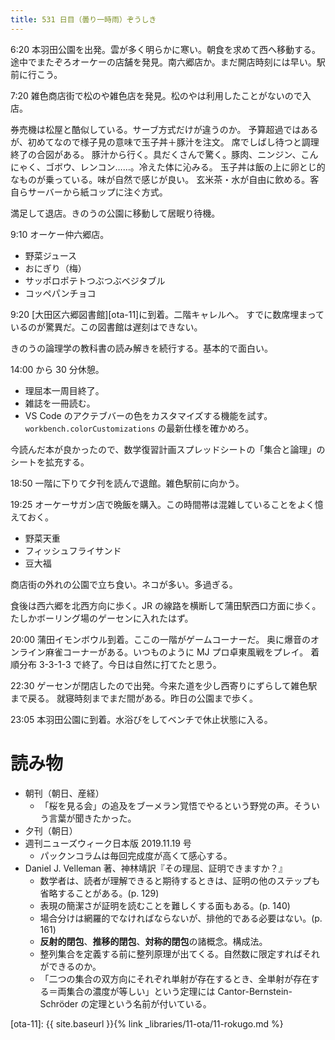 ```yaml
---
title: 531 日目（曇り一時雨）ぞうしき
---
```


6:20 本羽田公園を出発。雲が多く明らかに寒い。朝食を求めて西へ移動する。
途中でまたぞろオーケーの店舗を発見。南六郷店か。まだ開店時刻には早い。駅前に行こう。

7:20 雑色商店街で松のや雑色店を発見。松のやは利用したことがないので入店。

券売機は松屋と酷似している。サーブ方式だけが違うのか。
予算超過ではあるが、初めてなので様子見の意味で玉子丼＋豚汁を注文。
席でしばし待つと調理終了の合図がある。
豚汁から行く。具だくさんで驚く。豚肉、ニンジン、こんにゃく、ゴボウ、レンコン……。冷えた体に沁みる。
玉子丼は飯の上に卵とじ的なものが乗っている。味が自然で感じが良い。
玄米茶・水が自由に飲める。客自らサーバーから紙コップに注ぐ方式。

満足して退店。きのうの公園に移動して居眠り待機。

9:10 オーケー仲六郷店。
* 野菜ジュース
* おにぎり（梅）
* サッポロポテトつぶつぶベジタブル
* コッペパンチョコ

9:20 [大田区六郷図書館][ota-11]に到着。二階キャレルへ。
すでに数席埋まっているのが驚異だ。この図書館は遅刻はできない。

きのうの論理学の教科書の読み解きを続行する。基本的で面白い。

14:00 から 30 分休憩。

* 理屈本一周目終了。
* 雑誌を一冊読む。
* VS Code のアクテブバーの色をカスタマイズする機能を試す。
  `workbench.colorCustomizations` の最新仕様を確かめろ。

今読んだ本が良かったので、数学復習計画スプレッドシートの「集合と論理」のシートを拡充する。

18:50 一階に下りて夕刊を読んで退館。雑色駅前に向かう。

19:25 オーケーサガン店で晩飯を購入。この時間帯は混雑していることをよく憶えておく。
* 野菜天重
* フィッシュフライサンド
* 豆大福

商店街の外れの公園で立ち食い。ネコが多い。多過ぎる。

食後は西六郷を北西方向に歩く。JR の線路を横断して蒲田駅西口方面に歩く。
たしかボーリング場のゲーセンに入れたはず。

20:00 蒲田イモンボウル到着。ここの一階がゲームコーナーだ。
奥に爆音のオンライン麻雀コーナーがある。いつものように MJ プロ卓東風戦をプレイ。
着順分布 3-3-1-3 で終了。今日は自然に打てたと思う。

22:30 ゲーセンが閉店したので出発。今来た道を少し西寄りにずらして雑色駅まで戻る。
就寝時刻までまだ間がある。昨日の公園まで歩く。

23:05 本羽田公園に到着。水浴びをしてベンチで休止状態に入る。

# 読み物

* 朝刊（朝日、産経）
  * 「桜を見る会」の追及をブーメラン覚悟でやるという野党の声。そういう言葉が聞きたかった。
* 夕刊（朝日）
* 週刊ニューズウィーク日本版 2019.11.19 号
  * パックンコラムは毎回完成度が高くて感心する。
* Daniel J. Velleman 著、神林靖訳『その理屈、証明できますか？』
  * 数学者は、読者が理解できると期待するときは、証明の他のステップも省略することがある。(p. 129)
  * 表現の簡潔さが証明を読むことを難しくする面もある。(p. 140)
  * 場合分けは網羅的でなければならないが、排他的である必要はない。(p. 161)
  * **反射的閉包**、**推移的閉包**、**対称的閉包**の諸概念。構成法。
  * 整列集合を定義する前に整列原理が出てくる。自然数に限定すればそれができるのか。
  * 「二つの集合の双方向にそれぞれ単射が存在するとき、全単射が存在する＝両集合の濃度が等しい」という定理には
    Cantor-Bernstein-Schröder の定理という名前が付いている。

[ota-11]: {{ site.baseurl }}{% link _libraries/11-ota/11-rokugo.md %}
